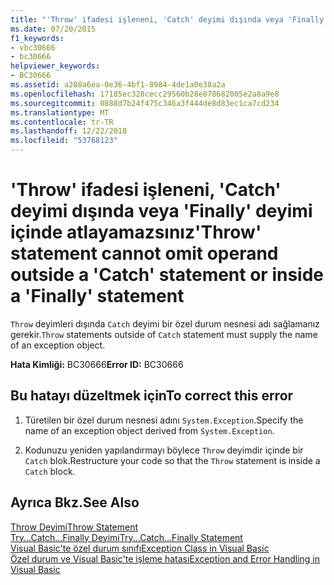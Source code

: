 ```yaml
---
title: "'Throw' ifadesi işleneni, 'Catch' deyimi dışında veya 'Finally' deyimi içinde atlayamazsınız"
ms.date: 07/20/2015
f1_keywords:
- vbc30666
- bc30666
helpviewer_keywords:
- BC30666
ms.assetid: a208a6ea-0e36-4bf1-8984-4de1a0e38a2a
ms.openlocfilehash: 17185ec328cecc29560b28e878682005e2a8a9e8
ms.sourcegitcommit: 0888d7b24f475c346a3f444de8d83ec1ca7cd234
ms.translationtype: MT
ms.contentlocale: tr-TR
ms.lasthandoff: 12/22/2018
ms.locfileid: "53768123"
---
```

# <a name="throw-statement-cannot-omit-operand-outside-a-catch-statement-or-inside-a-finally-statement"></a><span data-ttu-id="07ed5-102">'Throw' ifadesi işleneni, 'Catch' deyimi dışında veya 'Finally' deyimi içinde atlayamazsınız</span><span class="sxs-lookup"><span data-stu-id="07ed5-102">'Throw' statement cannot omit operand outside a 'Catch' statement or inside a 'Finally' statement</span></span>
<span data-ttu-id="07ed5-103">`Throw` deyimleri dışında `Catch` deyimi bir özel durum nesnesi adı sağlamanız gerekir.</span><span class="sxs-lookup"><span data-stu-id="07ed5-103">`Throw` statements outside of `Catch` statement must supply the name of an exception object.</span></span>  
  
 <span data-ttu-id="07ed5-104">**Hata Kimliği:** BC30666</span><span class="sxs-lookup"><span data-stu-id="07ed5-104">**Error ID:** BC30666</span></span>  
  
## <a name="to-correct-this-error"></a><span data-ttu-id="07ed5-105">Bu hatayı düzeltmek için</span><span class="sxs-lookup"><span data-stu-id="07ed5-105">To correct this error</span></span>  
  
1.  <span data-ttu-id="07ed5-106">Türetilen bir özel durum nesnesi adını `System.Exception`.</span><span class="sxs-lookup"><span data-stu-id="07ed5-106">Specify the name of an exception object derived from `System.Exception`.</span></span>  
  
2.  <span data-ttu-id="07ed5-107">Kodunuzu yeniden yapılandırmayı böylece `Throw` deyimdir içinde bir `Catch` blok.</span><span class="sxs-lookup"><span data-stu-id="07ed5-107">Restructure your code so that the `Throw` statement is inside a `Catch` block.</span></span>  
  
## <a name="see-also"></a><span data-ttu-id="07ed5-108">Ayrıca Bkz.</span><span class="sxs-lookup"><span data-stu-id="07ed5-108">See Also</span></span>  
 [<span data-ttu-id="07ed5-109">Throw Deyimi</span><span class="sxs-lookup"><span data-stu-id="07ed5-109">Throw Statement</span></span>](../../visual-basic/language-reference/statements/throw-statement.md)  
 [<span data-ttu-id="07ed5-110">Try...Catch...Finally Deyimi</span><span class="sxs-lookup"><span data-stu-id="07ed5-110">Try...Catch...Finally Statement</span></span>](../../visual-basic/language-reference/statements/try-catch-finally-statement.md)  
 [<span data-ttu-id="07ed5-111">Visual Basic'te özel durum sınıfı</span><span class="sxs-lookup"><span data-stu-id="07ed5-111">Exception Class in Visual Basic</span></span>](https://msdn.microsoft.com/library/9aac396f-34ca-4afb-8e6c-e523cb690ba9)  
 [<span data-ttu-id="07ed5-112">Özel durum ve Visual Basic'te işleme hatası</span><span class="sxs-lookup"><span data-stu-id="07ed5-112">Exception and Error Handling in Visual Basic</span></span>](https://msdn.microsoft.com/library/3e351e73-cf23-40ab-8b60-05794160529e)
